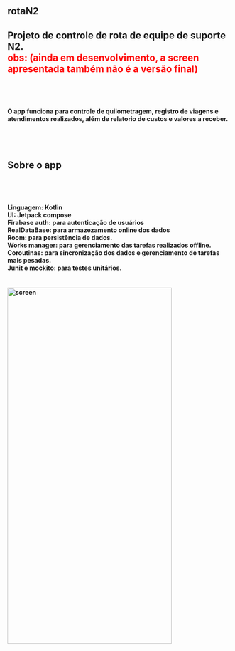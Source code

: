 # <h2>rotaN2<h2>

<h2>Projeto de controle de rota de equipe de suporte N2.<br>
<font color="red">obs: (ainda em desenvolvimento, a screen apresentada também não é a versão final)</font><h2><br>
<h4>O app funciona para controle de quilometragem, registro de viagens e atendimentos realizados, além de relatorio de custos e valores a receber.<h4><br><br>

<h2>Sobre o app<h2><br>
<h4>Linguagem: Kotlin<br>
UI: Jetpack compose<br>
Firabase auth: para autenticação de usuários<br>
RealDataBase: para armazezamento online dos dados<br>
Room: para persistência de dados.<br>
Works manager: para gerenciamento das tarefas realizados offline.<br>
Coroutinas: para sincronização dos dados e gerenciamento de tarefas mais pesadas.<br>
Junit e mockito: para testes unitários.<h4><br>

<div>
<img  alt="screen" src="https://github.com/allan-silvestre/rotaN2/assets/55851020/816b8792-a36e-4cb8-a4cd-9b9911ae3f87.jpg" height="800" width="370">
</div>
